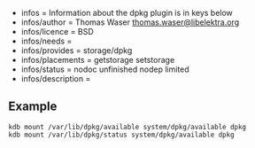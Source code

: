 - infos = Information about the dpkg plugin is in keys below
- infos/author = Thomas Waser <thomas.waser@libelektra.org>
- infos/licence = BSD
- infos/needs =
- infos/provides = storage/dpkg
- infos/placements = getstorage setstorage
- infos/status = nodoc unfinished nodep limited
- infos/description =

## Example ##

```
kdb mount /var/lib/dpkg/available system/dpkg/available dpkg
kdb mount /var/lib/dpkg/status system/dpkg/available dpkg
```
